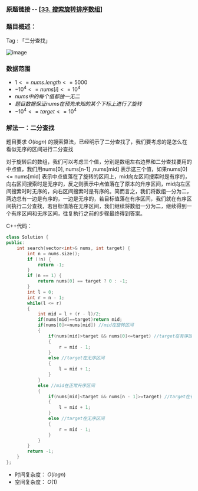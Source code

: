 ### 原题链接 -- [[33. 搜索旋转排序数组](https://leetcode.cn/problems/search-in-rotated-sorted-array/)]

### 题目概述：
Tag : 「二分查找」

![image](https://user-images.githubusercontent.com/99656524/201572227-e0f00469-b9ed-46d3-8637-11b7ea68207a.png)

### 数据范围
* $1 <= nums.length <= 5000$
* $-10^4 <= nums[i] <= 10^4$
* $nums 中的每个值都 独一无二$
* $题目数据保证 nums 在预先未知的某个下标上进行了旋转$
* $-10^4 <= target <= 10^4$

### 解法一：二分查找
题目要求 $O(logn)$ 的搜索算法，已经明示了二分查找了，我们要考虑的是怎么在看似无序的区间进行二分查找

对于旋转后的数组，我们可以考虑三个值，分别是数组左右边界和二分查找要用的中点值，我们用nums[0], nums[n-1] ,nums[mid] 表示这三个值，如果nums[0] <= nums[mid] 表示中点值落在了旋转的区间上，mid向左区间搜索时是有序的，向右区间搜索时是无序的，反之则表示中点值落在了原本的升序区间，mid向左区间搜索时时无序的，向右区间搜索时是有序的。简而言之，我们将数组一分为二，两边总有一边是有序的，一边是无序的，若目标值落在有序区间，我们就在有序区间执行二分查找，若目标值落在无序区间，我们继续将数组一分为二，继续得到一个有序区间和无序区间，往复执行之前的步骤最终得到答案。

C++代码：
```cpp
class Solution {
public:
    int search(vector<int>& nums, int target) {
        int n = nums.size();
        if (!n) {
            return -1;
        }
        if (n == 1) {
            return nums[0] == target ? 0 : -1;
        }
        int l = 0;
        int r = n - 1;
        while(l <= r)
        {
            int mid = l + (r - l)/2;
            if(nums[mid]==target)return mid;
            if(nums[0]<=nums[mid]) //mid在旋转区间
            {
                if(nums[mid]>target && nums[0]<=target) //target在有序区间
                {
                    r = mid - 1;
                }
                else //target在无序区间
                {
                    l = mid + 1;
                }
            }
            else //mid在正常升序区间
            {
                if(nums[mid]<target && nums[n - 1]>=target) //target在有序区间
                {
                    l = mid + 1;
                }
                else //target在无序区间
                {
                    r = mid - 1;
                }
            }
        }
        return -1;
    }
};
```
* 时间复杂度： $O(logn)$
* 空间复杂度： $O(1)$
